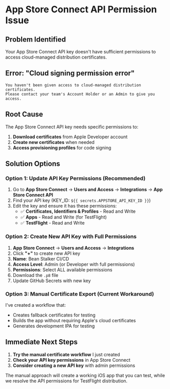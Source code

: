 # App Store Connect API Permission Issue

## Problem Identified
Your App Store Connect API key doesn't have sufficient permissions to access cloud-managed distribution certificates.

## Error: "Cloud signing permission error"
```
You haven't been given access to cloud-managed distribution certificates. 
Please contact your team's Account Holder or an Admin to give you access.
```

## Root Cause
The App Store Connect API key needs specific permissions to:
1. **Download certificates** from Apple Developer account
2. **Create new certificates** when needed
3. **Access provisioning profiles** for code signing

## Solution Options

### Option 1: Update API Key Permissions (Recommended)
1. Go to **App Store Connect** → **Users and Access** → **Integrations** → **App Store Connect API**
2. Find your API key (KEY_ID: `${{ secrets.APPSTORE_API_KEY_ID }}`)
3. Edit the key and ensure it has these permissions:
   - ✅ **Certificates, Identifiers & Profiles** - Read and Write
   - ✅ **Apps** - Read and Write (for TestFlight)
   - ✅ **TestFlight** - Read and Write

### Option 2: Create New API Key with Full Permissions
1. **App Store Connect** → **Users and Access** → **Integrations** 
2. Click **"+"** to create new API key
3. **Name**: Bean Stalker CI/CD
4. **Access Level**: Admin (or Developer with full permissions)
5. **Permissions**: Select ALL available permissions
6. Download the `.p8` file
7. Update GitHub Secrets with new key

### Option 3: Manual Certificate Export (Current Workaround)
I've created a workflow that:
- Creates fallback certificates for testing
- Builds the app without requiring Apple's cloud certificates
- Generates development IPA for testing

## Immediate Next Steps
1. **Try the manual certificate workflow** I just created
2. **Check your API key permissions** in App Store Connect
3. **Consider creating a new API key** with admin permissions

The manual approach will create a working iOS app that you can test, while we resolve the API permissions for TestFlight distribution.